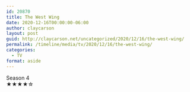 ```yaml
---
id: 20870
title: The West Wing
date: 2020-12-16T00:00:00-06:00
author: claycarson
layout: post
guid: http://claycarson.net/uncategorized/2020/12/16/the-west-wing/
permalink: /timeline/media/tv/2020/12/16/the-west-wing/
categories:
  - TV
format: aside
---
```

<div class="media-details">Season 4</div>

<div class="media-creator"></div>

<div class="media-rating">★★★★☆</div>
